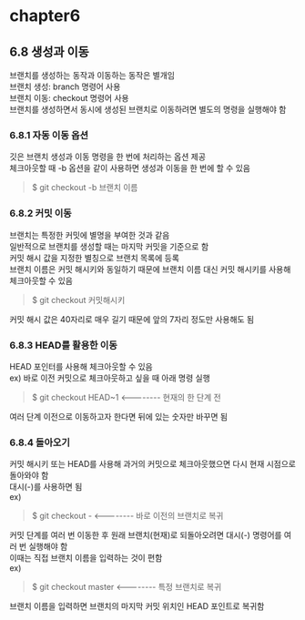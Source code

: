 # chapter6

## 6.8 생성과 이동 
브랜치를 생성하는 동작과 이동하는 동작은 별개임<br>
브랜치 생성: branch 명령어 사용 <br>
브랜치 이동: checkout 명령어 사용 <br>
브랜치를 생성하면서 동시에 생성된 브랜치로 이동하려면 별도의 명령을 실행해야 함

### 6.8.1 자동 이동 옵션 <br>
깃은 브랜치 생성과 이동 명령을 한 번에 처리하는 옵션 제공  <br>
체크아웃할 때 -b 옵션을 같이 사용하면 생성과 이동을 한 번에 할 수 있음 <br>
> $ git checkout -b 브랜치 이름

### 6.8.2 커밋 이동 <br>
브랜치는 특정한 커밋에 별명을 부여한 것과 같음 <br>
일반적으로 브랜치를 생성할 때는 마지막 커밋을 기준으로 함 <br>
커밋 해시 값을 지정한 별칭으로 브랜치 목록에 등록 <br>
브랜치 이름은 커밋 해시키와 동일하기 때문에 브랜치 이름 대신 커밋 해시키를 사용해 체크아웃할 수 있음 <br>
> $ git checkout 커밋해시키 <br>

커밋 해시 값은 40자리로 매우 길기 때문에 앞의 7자리 정도만 사용해도 됨

### 6.8.3 HEAD를 활용한 이동 <br>
HEAD 포인터를 사용해 체크아웃할 수 있음 <br>
ex) 바로 이전 커밋으로 체크아웃하고 싶을 때 아래 명령 실행 <br>
> $ git checkout HEAD~1 <-------- 현재의 한 단계 전 <br>

여러 단계 이전으로 이동하고자 한다면 뒤에 있는 숫자만 바꾸면 됨

### 6.8.4 돌아오기 <br>
커밋 해시키 또는 HEAD를 사용해 과거의 커밋으로 체크아웃했으면 다시 현재 시점으로 돌아와야 함 <br>
대시(-)를 사용하면 됨 <br>
ex) <br>
> $ git checkout - <-------- 바로 이전의 브랜치로 복귀 <br>

커밋 단계를 여러 번 이동한 후 원래 브랜치(현재)로 되돌아오려면 대시(-) 명령어를 여러 번 실행해야 함 <br>
이때는 직접 브랜치 이름을 입력하는 것이 편함 <br>
ex)  <br>
> $ git checkout master <-------- 특정 브랜치로 복귀 <br>

브랜치 이름을 입력하면 브랜치의 마지막 커밋 위치인 HEAD 포인트로 복귀함
